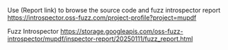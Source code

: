 Use (Report link) to browse the source code and fuzz introspector report https://introspector.oss-fuzz.com/project-profile?project=mupdf

Fuzz Introspector
https://storage.googleapis.com/oss-fuzz-introspector/mupdf/inspector-report/20250111/fuzz_report.html

